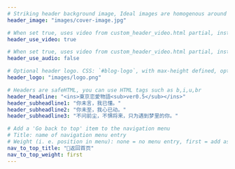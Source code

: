 ```yaml
---
# Striking header background image, Ideal images are homogenous around the centre and contrasting to the text. Non-ideal images can use `title_guard`
header_image: "images/cover-image.jpg"

# When set true, uses video from custom_header_video.html partial, instead of header_image
header_use_video: true

# When set true, uses video from custom_header_video.html partial, instead of header_image
header_use_audio: false

# Optional header logo. CSS: `#blog-logo`, with max-height defined, optimize to prevent scaling
header_logo: "images/logo.png"

# Headers are safeHTML, you can use HTML tags such as b,i,u,br
header_headline: "<ins>東京恋愛物語<sub>ver0.5</sub></ins>"
header_subheadline1: "你未言，我已懂。"
header_subheadline2: "你未至，我心已动。"
header_subheadline3: "不问前尘，不惧将来，只为遇到梦里的你。"

# Add a 'Go back to top' item to the navigation menu
# Title: name of navigation menu entry
# Weight (i. e. position in menu): none = no menu entry, first = add as first entry, last = ad as last entry
nav_to_top_title: "🔖返回首页"
nav_to_top_weight: first
---
```

